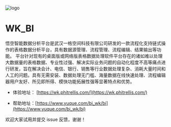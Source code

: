 ![logo](https://cdn.nlark.com/yuque/0/2020/png/113237/1588732258119-540d3478-5c8c-4af2-b03b-6a65e000faa3.png?x-oss-process=image%2Fresize%2Cw_746)

# WK_BI

悟空智能数据分析平台是武汉一格空间科技有限公司研发的一款流程化支持链式操作的表格数据分析平台，具有数据源管理、流程管理、流程编辑、结果输出等功能。
平台针对现有的桌面版或网络版表格数据处理软件平台存在的诸如难以处理大数据量的表格数据、专业性过强、解决实际业务问题的自动化程度不高等痛点进行研发，旨在解决会计、电信、银行、销售等行业数据处理复杂、消耗大量时间和人工的问题。具有无需安装、数据处理无门槛、海量数据在线快速处理、流程编辑器用户友好、所见即所得、模快功能拓展性强等显著特点和优势。

- 体验地址： [https://wk.phitrellis.com/](https://wk.phitrellis.com/)

- 帮助地址：[https://www.yuque.com/bi_wk/bi](https://www.yuque.com/bi_wk/bi)

欢迎大家试用并提交 issue 反馈，谢谢！
